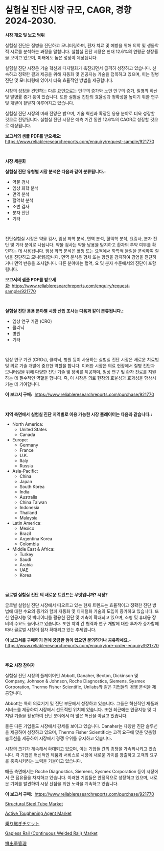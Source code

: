 <p><h1> 실험실 진단 시장 규모, CAGR, 경향 2024-2030.</h1></p><p><strong>시장 개요 및 보고 범위</strong></p>
<p><p>실험실 진단은 질병을 진단하고 모니터링하며, 환자 치료 및 예방을 위해 의학 및 생물학적 시료를 분석하는 과정을 말합니다. 실험실 진단 시장은 현재 12.6%의 연평균 성장률을 보이고 있으며, 미래에도 높은 성장이 예상됩니다.</p><p>실험실 진단 시장은 기술 혁신과 디지털화가 촉진되면서 급격히 성장하고 있습니다. 신속하고 정확한 결과 제공을 위해 자동화 및 인공지능 기술을 접목하고 있으며, 이는 질병 진단 및 모니터링에 있어서 더욱 효율적인 방법을 제공합니다.</p><p>시장의 성장을 견인하는 다른 요인으로는 인구의 증가와 노인 인구의 증가, 질병의 확산 및 발병률 증가 등이 있습니다. 또한 실험실 진단의 효율성과 정확성을 높이기 위한 연구 및 개발이 활발히 이루어지고 있습니다.</p><p>실험실 진단 시장의 미래 전망은 밝으며, 기술 혁신과 확장된 응용 분야로 더욱 성장할 것으로 전망됩니다. 실험실 진단 시장은 예측 기간 동안 12.6%의 CAGR로 성장할 것으로 예상됩니다.</p></p>
<p><strong>보고서의 샘플 PDF를 받으세요:</strong> <a href="https://www.reliableresearchreports.com/enquiry/request-sample/921770">https://www.reliableresearchreports.com/enquiry/request-sample/921770</a></p>
<p>&nbsp;</p>
<p><strong>시장 세분화</strong></p>
<p><strong>실험실 진단 유형별 시장 분석은 다음과 같이 분류됩니다.:</strong></p>
<p><ul><li>약물 검사</li><li>임상 화학 분석</li><li>면역 분석</li><li>혈액학 분석</li><li>소변 검사</li><li>분자 진단</li><li>기타</li></ul></p>
<p>&nbsp;</p>
<p><p>진단실험실 시장은 약물 검사, 임상 화학 분석, 면역 분석, 혈액학 분석, 요검사, 분자 진단 및 기타 분야로 나뉩니다. 약물 검사는 약물 남용을 탐지하고 환자의 투약 여부를 확인하는 데 사용됩니다. 임상 화학 분석은 혈청 또는 요액에서 화학적 물질을 분석하여 질병을 진단하고 모니터링합니다. 면역 분석은 항체 또는 항원을 감지하여 감염을 진단하거나 면역 반응을 조사합니다. 다른 분야에는 혈액, 요 및 분자 수준에서의 진단이 포함됩니다.</p></p>
<p><strong>보고서의 샘플 PDF를 받으세요:</strong>&nbsp;<a href="https://www.reliableresearchreports.com/enquiry/request-sample/921770">https://www.reliableresearchreports.com/enquiry/request-sample/921770</a></p>
<p>&nbsp;</p>
<p><strong> 실험실 진단 응용 분야별 시장 산업 조사는 다음과 같이 분류됩니다.:</strong></p>
<p><ul><li>임상 연구 기관 (CRO)</li><li>클리닉</li><li>병원</li><li>기타</li></ul></p>
<p>&nbsp;</p>
<p><p>임상 연구 기관 (CROs), 클리닉, 병원 등이 사용하는 실험실 진단 시장은 새로운 치료법 및 의료 기술 개발에 중요한 역할을 합니다. 이러한 시장은 의료 현장에서 질병 진단과 모니터링을 위해 다양한 진단 기술 및 장비를 제공하며, 임상 연구 및 환자 진료를 지원하는 데 필수적인 역할을 합니다. 즉, 이 시장은 의료 현장의 효율성과 효과성을 향상시키는 데 기여합니다.</p></p>
<p><strong>이 보고서 구매:</strong>&nbsp; <a href="https://www.reliableresearchreports.com/purchase/921770">https://www.reliableresearchreports.com/purchase/921770</a></p>
<p>&nbsp;</p>
<p><strong>지역 측면에서 실험실 진단 지역별로 이용 가능한 시장 플레이어는 다음과 같습니다.:</strong></p>
<p><ul>
    <li>
        North America:
        <ul>
            <li>United States</li>
            <li>Canada</li>
        </ul>
    </li>
    <li>
        Europe:
        <ul>
            <li>Germany</li>
            <li>France</li>
            <li>U.K.</li>
            <li>Italy</li>
            <li>Russia</li>
        </ul>
    </li>
    <li>
        Asia-Pacific:
        <ul>
            <li>China</li>
            <li>Japan</li>
            <li>South Korea</li>
            <li>India</li>
            <li>Australia</li>
            <li>China Taiwan</li>
            <li>Indonesia</li>
            <li>Thailand</li>
            <li>Malaysia</li>
        </ul>
    </li>
    <li>
        Latin America:
        <ul>
            <li>Mexico</li>
            <li>Brazil</li>
            <li>Argentina Korea</li>
            <li>Colombia</li>
        </ul>
    </li>
    <li>
        Middle East & Africa:
        <ul>
            <li>Turkey</li>
            <li>Saudi</li>
            <li>Arabia</li>
            <li>UAE</li>
            <li>Korea</li>
        </ul>
    </li>
    </ul></p>
<p>&nbsp;</p>
<p><strong>글로벌 실험실 진단 의 새로운 트렌드는 무엇입니까? 시장?</strong></p>
<p><p>글로벌 실험실 진단 시장에서 떠오르고 있는 현재 트렌드는 효율적이고 정확한 진단 방법에 대한 수요의 증가와 함께 자동화 및 디지털화 기술의 도입이 증가하고 있습니다. 또한 인공지능 및 빅데이터를 활용한 진단 및 예측이 확대되고 있으며, 소형 및 휴대용 장비의 수요도 늘어나고 있습니다. 또한 지역 간 협력과 연구 개발에 대한 투자가 증가함에 따라 글로벌 시장이 점차 확대되고 있는 추세입니다.</p></p>
<p><strong>이 보고서를 구매하기 전에 궁금한 점이 있으면 문의하거나 공유하세요.</strong>- <a href="https://www.reliableresearchreports.com/enquiry/pre-order-enquiry/921770">https://www.reliableresearchreports.com/enquiry/pre-order-enquiry/921770</a></p>
<p>&nbsp;</p>
<p><strong>주요 시장 참여자</strong></p>
<p><p>실험실 진단 시장의 플레이어인 Abbott, Danaher, Becton, Dickinson 및 Company, Johnson & Johnson, Roche Diagnostics, Siemens, Sysmex Corporation, Thermo Fisher Scientific, Unilabs와 같은 기업들의 경쟁 분석을 제공합니다. </p><p>Abbott는 특히 의료기기 및 진단 부문에서 성장하고 있습니다. 그들은 혁신적인 제품과 서비스를 제공하여 시장에서 선도적인 위치에 있습니다. 또한 최근에는 인공지능 및 디지털 기술을 활용하여 진단 분야에서 더 많은 혁신을 이끌고 있습니다.</p><p>물론 다른 기업들도 시장에서 강세를 보이고 있습니다. Danaher는 다양한 진단 솔루션을 제공하여 성장하고 있으며, Thermo Fisher Scientific는 고객 요구에 맞춘 맞춤형 솔루션을 제공하여 시장에서 경쟁 우위를 유지하고 있습니다.</p><p>시장의 크기가 계속해서 확대되고 있으며, 이는 기업들 간의 경쟁을 가속화시키고 있습니다. 각 기업은 혁신적인 제품과 서비스로 시장에 새로운 가치를 창출하고 고객의 요구를 충족시키려는 노력을 기울이고 있습니다.</p><p>매출 측면에서는 Roche Diagnostics, Siemens, Sysmex Corporation 등이 시장에서 큰 점유율을 차지하고 있습니다. 이러한 기업들은 안정적으로 성장하고 있으며, 새로운 기회를 발견하여 시장 선점을 위한 노력을 계속하고 있습니다.</p></p>
<p><strong>이 보고서 구매:</strong>&nbsp;&nbsp;<a href="https://www.reliableresearchreports.com/purchase/921770">https://www.reliableresearchreports.com/purchase/921770</a></p>
<p><p><a href="https://github.com/derrinmiltonellis35gcl/Market-Research-Report-List-1/blob/main/structural-steel-tube-market.md">Structural Steel Tube Market</a></p><p><a href="https://issuu.com/reportprime-2/docs/active-toughening-agent-market-size-2030.pptx">Active Toughening Agent Market</a></p><p><a href="https://github.com/mohamedbakry57/Market-Research-Report-List-2/blob/main/6517442182313.md">乗り継ぎチケット</a></p><p><a href="https://github.com/Chiragrp22/Market-Research-Report-List-3/blob/main/gapless-rail-continuous-welded-rail-market.md">Gapless Rail (Continuous Welded Rail) Market</a></p><p><a href="https://github.com/lababdou/Market-Research-Report-List-2/blob/main/2541553182314.md">排出量管理</a></p></p>

